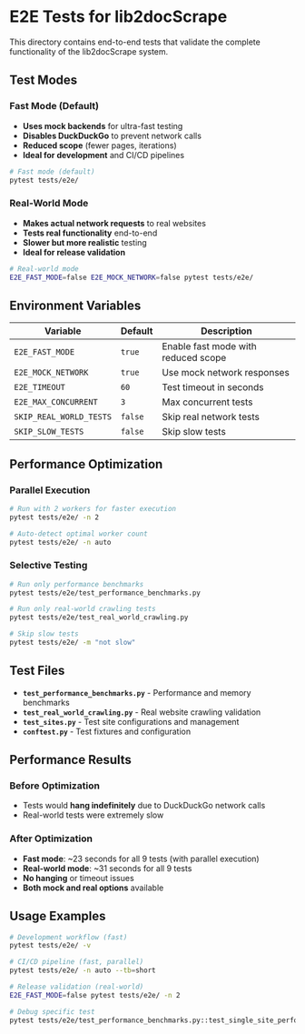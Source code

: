 # E2E Tests for lib2docScrape

This directory contains end-to-end tests that validate the complete functionality of the lib2docScrape system.

## Test Modes

### Fast Mode (Default)
- **Uses mock backends** for ultra-fast testing
- **Disables DuckDuckGo** to prevent network calls
- **Reduced scope** (fewer pages, iterations)
- **Ideal for development** and CI/CD pipelines

```bash
# Fast mode (default)
pytest tests/e2e/
```

### Real-World Mode
- **Makes actual network requests** to real websites
- **Tests real functionality** end-to-end
- **Slower but more realistic** testing
- **Ideal for release validation**

```bash
# Real-world mode
E2E_FAST_MODE=false E2E_MOCK_NETWORK=false pytest tests/e2e/
```

## Environment Variables

| Variable | Default | Description |
|----------|---------|-------------|
| `E2E_FAST_MODE` | `true` | Enable fast mode with reduced scope |
| `E2E_MOCK_NETWORK` | `true` | Use mock network responses |
| `E2E_TIMEOUT` | `60` | Test timeout in seconds |
| `E2E_MAX_CONCURRENT` | `3` | Max concurrent tests |
| `SKIP_REAL_WORLD_TESTS` | `false` | Skip real network tests |
| `SKIP_SLOW_TESTS` | `false` | Skip slow tests |

## Performance Optimization

### Parallel Execution
```bash
# Run with 2 workers for faster execution
pytest tests/e2e/ -n 2

# Auto-detect optimal worker count
pytest tests/e2e/ -n auto
```

### Selective Testing
```bash
# Run only performance benchmarks
pytest tests/e2e/test_performance_benchmarks.py

# Run only real-world crawling tests
pytest tests/e2e/test_real_world_crawling.py

# Skip slow tests
pytest tests/e2e/ -m "not slow"
```

## Test Files

- **`test_performance_benchmarks.py`** - Performance and memory benchmarks
- **`test_real_world_crawling.py`** - Real website crawling validation
- **`test_sites.py`** - Test site configurations and management
- **`conftest.py`** - Test fixtures and configuration

## Performance Results

### Before Optimization
- Tests would **hang indefinitely** due to DuckDuckGo network calls
- Real-world tests were extremely slow

### After Optimization
- **Fast mode**: ~23 seconds for all 9 tests (with parallel execution)
- **Real-world mode**: ~31 seconds for all 9 tests
- **No hanging** or timeout issues
- **Both mock and real options** available

## Usage Examples

```bash
# Development workflow (fast)
pytest tests/e2e/ -v

# CI/CD pipeline (fast, parallel)
pytest tests/e2e/ -n auto --tb=short

# Release validation (real-world)
E2E_FAST_MODE=false pytest tests/e2e/ -n 2

# Debug specific test
pytest tests/e2e/test_performance_benchmarks.py::test_single_site_performance -v -s
```
